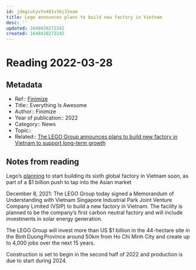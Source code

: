 ```yaml
---
id: jdmgiutyvfo401v36j33oam
title: Lego announces plans to build new factory in Vietnam
desc: ''
updated: 1648428272242
created: 1648428272242
---
```

# Reading 2022-03-28

## Metadata

- Ref:: [Finimize](https://www.finimize.com/wp/news/everything-is-awesome/)
- Title:: Everything Is Awesome
- Author:: Finimize
- Year of publication:: 2022
- Category:: News
- Topic:: 
- Related:: [The LEGO Group announces plans to build new factory in Vietnam to support long-term growth](https://www.lego.com/en-id/aboutus/news/2021/december/new-factory-in-vietnam/)

## Notes from reading

Lego’s [planning](https://www.lego.com/en-id/aboutus/news/2021/december/new-factory-in-vietnam/) to start building its sixth global factory in Vietnam soon, as part of a $1 billion push to tap into the Asian market

December 8, 2021: The LEGO Group today signed a Memorandum of Understanding with Vietnam Singapore Industrial Park Joint Venture Company Limited (VSIP) to build a new factory in Vietnam. The facility is planned to be the company’s first carbon neutral factory and will include investments in solar energy generation.

The LEGO Group will invest more than US $1 billion in the 44-hectare site in the Binh Duong Province around 50km from Ho Chi Minh City and create up to 4,000 jobs over the next 15 years.

Construction is set to begin in the second half of 2022 and production is due to start during 2024.